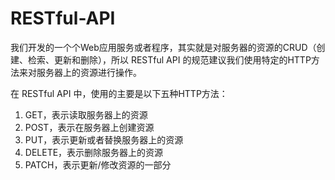 # RESTful-API
我们开发的一个个Web应用服务或者程序，其实就是对服务器的资源的CRUD（创建、检索、更新和删除），所以 RESTful API 的规范建议我们使用特定的HTTP方法来对服务器上的资源进行操作。

在 RESTful API 中，使用的主要是以下五种HTTP方法：
1.	GET，表示读取服务器上的资源
2.	POST，表示在服务器上创建资源
3.	PUT，表示更新或者替换服务器上的资源
4.	DELETE，表示删除服务器上的资源
5.	PATCH，表示更新/修改资源的一部分
